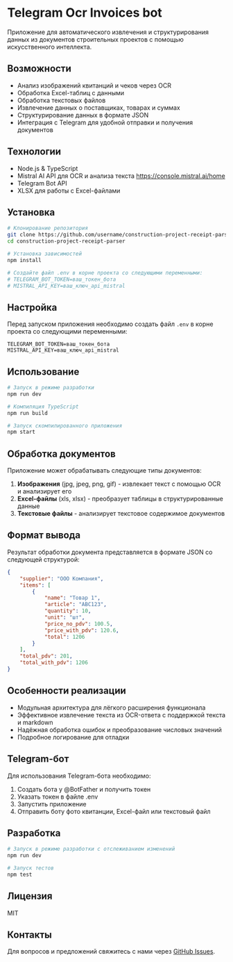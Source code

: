 # Telegram Ocr Invoices bot

Приложение для автоматического извлечения и структурирования данных из документов строительных проектов с помощью искусственного интеллекта.

## Возможности

- Анализ изображений квитанций и чеков через OCR
- Обработка Excel-таблиц с данными
- Обработка текстовых файлов
- Извлечение данных о поставщиках, товарах и суммах
- Структурирование данных в формате JSON
- Интеграция с Telegram для удобной отправки и получения документов

## Технологии

- Node.js & TypeScript
- Mistral AI API для OCR и анализа текста https://console.mistral.ai/home
- Telegram Bot API
- XLSX для работы с Excel-файлами

## Установка

```bash
# Клонирование репозитория
git clone https://github.com/username/construction-project-receipt-parser.git
cd construction-project-receipt-parser

# Установка зависимостей
npm install

# Создайте файл .env в корне проекта со следующими переменными:
# TELEGRAM_BOT_TOKEN=ваш_токен_бота
# MISTRAL_API_KEY=ваш_ключ_api_mistral
```

## Настройка

Перед запуском приложения необходимо создать файл `.env` в корне проекта со следующими переменными:

```
TELEGRAM_BOT_TOKEN=ваш_токен_бота
MISTRAL_API_KEY=ваш_ключ_api_mistral
```

## Использование

```bash
# Запуск в режиме разработки
npm run dev

# Компиляция TypeScript
npm run build

# Запуск скомпилированного приложения
npm start
```

## Обработка документов

Приложение может обрабатывать следующие типы документов:

1. **Изображения** (jpg, jpeg, png, gif) - извлекает текст с помощью OCR и анализирует его
2. **Excel-файлы** (xls, xlsx) - преобразует таблицы в структурированные данные
3. **Текстовые файлы** - анализирует текстовое содержимое документов

## Формат вывода

Результат обработки документа представляется в формате JSON со следующей структурой:

```json
{
	"supplier": "ООО Компания",
	"items": [
		{
			"name": "Товар 1",
			"article": "ABC123",
			"quantity": 10,
			"unit": "шт",
			"price_no_pdv": 100.5,
			"price_with_pdv": 120.6,
			"total": 1206
		}
	],
	"total_pdv": 201,
	"total_with_pdv": 1206
}
```

## Особенности реализации

- Модульная архитектура для лёгкого расширения функционала
- Эффективное извлечение текста из OCR-ответа с поддержкой текста и markdown
- Надёжная обработка ошибок и преобразование числовых значений
- Подробное логирование для отладки

## Telegram-бот

Для использования Telegram-бота необходимо:

1. Создать бота у @BotFather и получить токен
2. Указать токен в файле .env
3. Запустить приложение
4. Отправить боту фото квитанции, Excel-файл или текстовый файл

## Разработка

```bash
# Запуск в режиме разработки с отслеживанием изменений
npm run dev

# Запуск тестов
npm test
```

## Лицензия

MIT

## Контакты

Для вопросов и предложений свяжитесь с нами через [GitHub Issues](https://github.com/username/construction-project-receipt-parser/issues).
